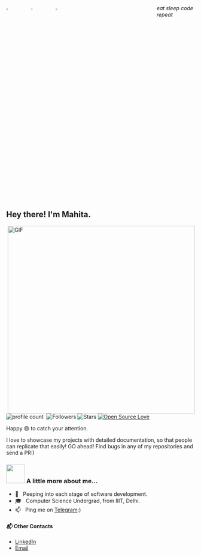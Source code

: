 <div style="display: flex; align: center;">
  <div>
    <img src="https://raw.githubusercontent.com/Tarikul-Islam-Anik/Animated-Fluent-Emojis/master/Emojis/Smilies/Face%20with%20Spiral%20Eyes.png" width="10%" alt="Broken system!"/>
    &nbsp;&nbsp;&nbsp;&nbsp;&nbsp;
    <img src="https://raw.githubusercontent.com/Tarikul-Islam-Anik/Animated-Fluent-Emojis/master/Emojis/Smilies/Relieved%20Face.png" width="10%" alt="It's working!"/>
    &nbsp;&nbsp;&nbsp;&nbsp;&nbsp;
    <img src="https://raw.githubusercontent.com/Tarikul-Islam-Anik/Animated-Fluent-Emojis/master/Emojis/Smilies/Astonished%20Face.png" width="10%" alt="It's working but you don't know how!"/>
  </div>
  <div style="margin-left: 20px;">
    <i>eat sleep code repeat</i>
  </div>
</div>


<h2> Hey there! I'm Mahita.</h2>

<img align="right" alt="GIF" src="https://github.com/SP-XD/SP-XD/blob/main/images/dev-working_rounded.gif?raw=true" width="500"/>

![profile count](https://komarev.com/ghpvc/?username=mahita2104&color=red)&nbsp;
![Followers](https://img.shields.io/github/followers/mahita2104?style=social)
![Stars](https://img.shields.io/github/stars/mahita2104?style=social)
[![Open Source Love](https://badges.frapsoft.com/os/v1/open-source.svg?v=102)](https://github.com/ellerbrock/open-source-badge/)

Happy :smile: to catch your attention.

I love to showcase my projects with detailed documentation, so that people can replicate that easily!
GO ahead! Find bugs in any of my repositories and send a PR:)

### <img src="https://media.giphy.com/media/VgCDAzcKvsR6OM0uWg/giphy.gif" width="50"> A little more about me...  

- 🤔 &nbsp; Peeping into each stage of software development.
- 🎓 &nbsp; Computer Science Undergrad, from IIIT, Delhi.
- 📫 &nbsp; Ping me on [Telegram](https://t.me/invisible955):)

#### 📬 Other Contacts
- [LinkedIn](https://www.linkedin.com/in/ashita-boyina-b99ba9153/)
- [Email](cOde.A4sh@gmail.com)
